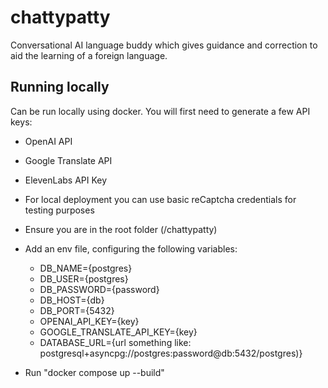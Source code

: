# chattypatty
Conversational AI language buddy which gives guidance and correction to aid the learning of a foreign language. 


## Running locally
Can be run locally using docker. You will first need to generate a few API keys:
- OpenAI API
- Google Translate API
- ElevenLabs API Key
- For local deployment you can use basic reCaptcha credentials for testing purposes

- Ensure you are in the root folder (/chattypatty)
- Add an env file, configuring the following variables:
    - DB_NAME={postgres}
    - DB_USER={postgres}
    - DB_PASSWORD={password}
    - DB_HOST={db}
    - DB_PORT={5432}
    - OPENAI_API_KEY={key}
    - GOOGLE_TRANSLATE_API_KEY={key}
    - DATABASE_URL={url something like: postgresql+asyncpg://postgres:password@db:5432/postgres)}
- Run "docker compose up --build"